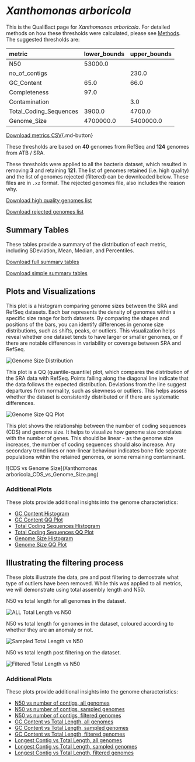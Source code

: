 # *Xanthomonas arboricola*

This is the QualiBact page for *Xanthomonas arboricola*. For detailed methods on how these thresholds were calculated, please see [Methods](../../methods.md).
The suggested thresholds are: 

| metric                 | lower_bounds   | upper_bounds   |
|:-----------------------|:---------------|:---------------|
| N50                    | 53000.0        |                |
| no_of_contigs          |                | 230.0          |
| GC_Content             | 65.0           | 66.0           |
| Completeness           | 97.0           |                |
| Contamination          |                | 3.0            |
| Total_Coding_Sequences | 3900.0         | 4700.0         |
| Genome_Size            | 4700000.0      | 5400000.0      |

[Download metrics CSV](Xanthomonas_arboricola_metrics.csv){.md-button}


These thresholds are based on **40** genomes from RefSeq and **124** genomes from ATB / SRA.

These thresholds were applied to all the bacteria dataset, which resulted in removing **3** and retaining **121**.
The list of genomes retained (i.e. high quality) and the list of genomes rejected (filtered) can be downloaded below. These files are in `.xz` format. The rejected genomes file, also includes the reason why.

[Download high quality genomes list](Xanthomonas_arboricola_high_quality_genomes.csv.xz)


[Download rejected genomes list](Xanthomonas_arboricola_filtered_out_genomes.csv.xz)



## Summary Tables
These tables provide a summary of the distribution of each metric, including SDeviation, Mean, Median, and Percentiles.

[Download full summary tables](summary.csv)

[Download simple summary tables](selected_summary.csv)

## Plots and Visualizations

This plot is a histogram comparing genome sizes between the SRA and RefSeq datasets. Each bar represents the density of genomes within a specific size range for both datasets. By comparing the shapes and positions of the bars, you can identify differences in genome size distributions, such as shifts, peaks, or outliers. This visualization helps reveal whether one dataset tends to have larger or smaller genomes, or if there are notable differences in variability or coverage between SRA and RefSeq.

![Genome Size Distribution](Genome_Size_refseq_histogram_kde.png)

This plot is a QQ (quantile-quantile) plot, which compares the distribution of the SRA data with RefSeq. Points falling along the diagonal line indicate that the data follows the expected distribution. Deviations from the line suggest departures from normality, such as skewness or outliers. This helps assess whether the dataset is consistently distributed or if there are systematic differences.

![Genome Size QQ Plot](Genome_Size_refseq_qqplot.png)

This plot shows the relationship between the number of coding sequences (CDS) and genome size. It helps to visualize how genome size correlates with the number of genes. This should be linear - as the genome size increases, the number of coding sequences should also increase. Any secondary trend lines or non-linear behaviour indicates bone fide seperate populations within the retained genomes, or some remaining contaminant. 

![CDS vs Genome Size](Xanthomonas arboricola_CDS_vs_Genome_Size.png)

### Additional Plots

These plots provide additional insights into the genome characteristics:

- [GC Content Histogram](GC_Content_refseq_histogram_kde.png)
- [GC Content QQ Plot](GC_Content_refseq_qqplot.png)
- [Total Coding Sequences Histogram](Total_Coding_Sequences_refseq_histogram_kde.png)
- [Total Coding Sequences QQ Plot](Total_Coding_Sequences_refseq_qqplot.png)
- [Genome Size Histogram](Genome_Size_refseq_histogram_kde.png)
- [Genome Size QQ Plot](Genome_Size_refseq_qqplot.png)
## Illustrating the filtering process
These plots illustrate the data, pre and post filtering to demostrate what type of outliers have been removed. While this was applied to all metrics, we will demonstrate using total assembly length and N50.

N50 vs total length for all genomes in the dataset.

![ALL Total Length vs N50](Xanthomonas_arboricola_all_total_length_N50.png)

N50 vs total length for genomes in the dataset, coloured according to whether they are an anomaly or not.

![Sampled Total Length vs N50](Xanthomonas_arboricola_sample_total_length_N50.png)

N50 vs total length post filtering on the dataset.

![Filtered Total Length vs N50](Xanthomonas_arboricola_filt_total_length_N50.png)

### Additional Plots

These plots provide additional insights into the genome characteristics:

- [N50 vs number of contigs, all genomes](Xanthomonas_arboricola_all_N50_number.png)
- [N50 vs number of contigs, sampled genomes](Xanthomonas_arboricola_sample_N50_number.png)
- [N50 vs number of contigs, filtered genomes](Xanthomonas_arboricola_filt_N50_number.png)
- [GC Content vs Total Length, all genomes](Xanthomonas_arboricola_all_total_length_GC_Content.png)
- [GC Content vs Total Length, sampled genomes](Xanthomonas_arboricola_sample_total_length_GC_Content.png)
- [GC Content vs Total Length, filtered genomes](Xanthomonas_arboricola_filt_total_length_GC_Content.png)
- [Longest Contig vs Total Length, all genomes](Xanthomonas_arboricola_all_total_length_longest.png)
- [Longest Contig vs Total Length, sampled genomes](Xanthomonas_arboricola_sample_total_length_longest.png)
- [Longest Contig vs Total Length, filtered genomes](Xanthomonas_arboricola_filt_total_length_longest.png)
